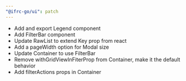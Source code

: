 ```yaml
---
"@ifrc-go/ui": patch
---
```


- Add and export Legend component
- Add FilterBar component
- Update RawList to extend Key prop from react
- Add a pageWidth option for Modal size
- Update Container to use FilterBar
- Remove withGridViewInFiterProp from Container, make it the default behavior
- Add filterActions props in Container
